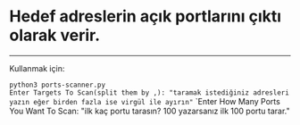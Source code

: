 # Hedef adreslerin açık portlarını çıktı olarak verir.
-----

Kullanmak için:

`python3 ports-scanner.py`</br>
`Enter Targets To Scan(split them by ,): "taramak istediğiniz adresleri yazın eğer birden fazla ise virgül ile ayırın"`
`Enter How Many Ports You Want To Scan: "ilk kaç portu tarasın? 100 yazarsanız ilk 100 portu tarar."
